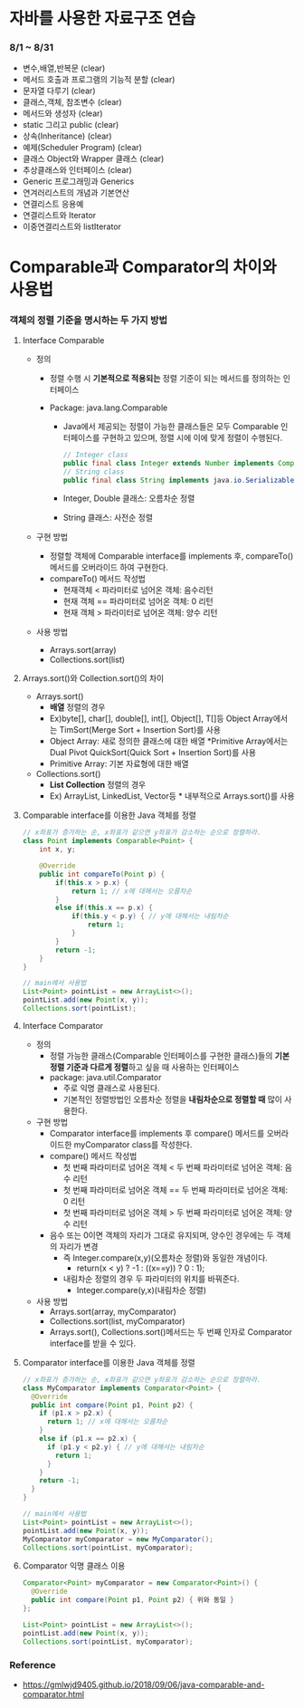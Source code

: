 # 자바를 사용한 자료구조 연습
### 8/1 ~ 8/31
- 변수,배열,반복문 (clear)
- 메서드 호출과 프로그램의 기능적 분할 (clear)
- 문자열 다루기 (clear)
- 클래스,객체, 참조변수 (clear)
- 메서드와 생성자 (clear)
- static 그리고 public  (clear)
- 상속(Inheritance) (clear)
- 예제(Scheduler Program) (clear)
- 클래스 Object와 Wrapper 클래스 (clear)
- 추상클래스와 인터페이스 (clear)
- Generic 프로그래밍과 Generics
- 연겨러리스트의 개념과 기본연산
- 연결리스트 응용예
- 연결리스트와 Iterator
- 이중연결리스트와 listIterator


# Comparable과 Comparator의 차이와 사용법

### 객체의 정렬 기준을 명시하는 두 가지 방법

1. Interface Comparable

   - 정의 

     - 정렬 수행 시 **기본적으로 적용되는** 정렬 기준이 되는 메서드를 정의하는 인터페이스

     - Package: java.lang.Comparable

       - Java에서 제공되는 정렬이 가능한 클래스들은 모두 Comparable 인터페이스를 구현하고 있으며, 정렬 시에 이에 맞게 정렬이 수행된다. 

         ```java
         // Integer class
         public final class Integer extends Number implements Comparable<Integer> { ... }
         // String class
         public final class String implements java.io.Serializable, Comparable<String>, CharSequence { ... }
         ```

       - Integer, Double 클래스: 오름차순 정렬

       - String 클래스: 사전순 정렬

   - 구현 방법

     - 정렬할 객체에 Comparable interface를 implements 후, compareTo() 메서드를 오버라이드 하여 구현한다.
     - compareTo() 메서드 작성법
       - 현재객체 < 파라미터로 넘어온 객체: 음수리턴
       - 현재 객체 == 파라미터로 넘어온 객체: 0 리턴
       - 현재 객체 > 파라미터로 넘어온 객체: 양수 리턴

   - 사용 방법

     - Arrays.sort(array)
     - Collections.sort(list)

2. Arrays.sort()와 Collection.sort()의 차이

   - Arrays.sort()
     - **배열** 정렬의 경우
     - Ex)byte[], char[], double[], int[], Object[], T[]등 Object Array에서는 TimSort(Merge Sort + Insertion Sort)를 사용
     - Object Array: 새로 정의한 클래스에 대한 배열 *Primitive Array에서는 Dual Pivot QuickSort(Quick Sort + Insertion Sort)를 사용
     - Primitive Array: 기본 자료형에 대한 배열
   - Collections.sort()
     - **List Collection** 정렬의 경우
     - Ex) ArrayList, LinkedList, Vector등 * 내부적으로 Arrays.sort()를 사용

3. Comparable interface를 이용한 Java 객체를 정렬

   ```java
   // x좌표가 증가하는 순, x좌표가 같으면 y좌표가 감소하는 순으로 정렬하라.
   class Point implements Comparable<Point> {
       int x, y;
   
       @Override
       public int compareTo(Point p) {
           if(this.x > p.x) {
               return 1; // x에 대해서는 오름차순
           }
           else if(this.x == p.x) {
               if(this.y < p.y) { // y에 대해서는 내림차순
                   return 1;
               }
           }
           return -1;
       }
   }
   
   // main에서 사용법
   List<Point> pointList = new ArrayList<>();
   pointList.add(new Point(x, y));
   Collections.sort(pointList);
   ```

   

1. Interface Comparator

   - 정의
     - 정렬 가능한 클래스(Comparable 인터페이스를 구현한 클래스)들의 **기본 정렬 기준과 다르게 정렬**하고 싶을 때 사용하는 인터페이스
     - package: java.util.Comparator
       - 주로 익명 클래스로 사용된다.
       - 기본적인 정렬방법인 오름차순 정렬을 **내림차순으로 정렬할 때** 많이 사용한다.
   - 구현 방법
     - Comparator interface를 implements 후 compare() 메서드를 오버라이드한 myComparator class를 작성한다.
     - compare() 메서드 작성법
       - 첫 번째 파라미터로 넘어온 객체 < 두 번째 파라미터로 넘어온 객체: 음수 리턴
       - 첫 번째 파라미터로 넘어온 객체 == 두 번째 파라미터로 넘어온 객체: 0 리턴
       - 첫 번째 파라미터로 넘어온 객체 > 두 번째 파라미터로 넘어온 객체: 양수 리턴
     - 음수 또는 0이면 객체의 자리가 그대로 유지되며, 양수인 경우에는 두 객체의 자리가 변경
       - 즉 Integer.compare(x,y)(오름차순 정렬)와 동일한 개념이다.
         - return(x < y) ? -1 : ((x==y)) ? 0 : 1);
       - 내림차순 정렬의 경우 두 파라미터의 위치를 바꿔준다.
         - Integer.compare(y,x)(내림차순 정렬)
   - 사용 방법
     - Arrays.sort(array, myComparator)
     - Collections.sort(list, myComparator)
     - Arrays.sort(), Collections.sort()메서드는 두 번째 인자로 Comparator interface를 받을 수 있다.

2. Comparator interface를 이용한 Java 객체를 정렬

   ```java
   // x좌표가 증가하는 순, x좌표가 같으면 y좌표가 감소하는 순으로 정렬하라.
   class MyComparator implements Comparator<Point> {
     @Override
     public int compare(Point p1, Point p2) {
       if (p1.x > p2.x) {
         return 1; // x에 대해서는 오름차순
       }
       else if (p1.x == p2.x) {
         if (p1.y < p2.y) { // y에 대해서는 내림차순
           return 1;
         }
       }
       return -1;
     }
   }
   
   // main에서 사용법
   List<Point> pointList = new ArrayList<>();
   pointList.add(new Point(x, y));
   MyComparator myComparator = new MyComparator();
   Collections.sort(pointList, myComparator);
   ```

3. Comparator 익명 클래스 이용

   ```java
   Comparator<Point> myComparator = new Comparator<Point>() {
     @Override
     public int compare(Point p1, Point p2) { 위와 동일 }
   };
   
   List<Point> pointList = new ArrayList<>();
   pointList.add(new Point(x, y));
   Collections.sort(pointList, myComparator);
   ```

### Reference

- https://gmlwjd9405.github.io/2018/09/06/java-comparable-and-comparator.html

